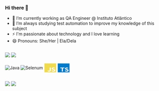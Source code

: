 ### Hi there 👋

- 🔭 I’m currently working as QA Engineer @ Instituto Atlântico
- 🌱 I’m always studying test automation to improve my knowledge of this subject
- ⚡ I'm passionate about technology and I love learning
- 😄 Pronouns: She/Her | Ela/Dela


##

<div>
  <img width="50%"  src="https://github-readme-stats.vercel.app/api?username=Andressa-Ferreirs&theme=dark&show_icons=true">
  <img width="45%"  src="https://github-readme-stats.vercel.app/api/top-langs/?username=Andressa-Ferreirs&theme=dark&show_icons=true&layout=compact&hide_progress=true">
</div>

<br>

<!-- Most used languages -->
<div>
  <img align="center" alt="Java" height="30" width="40" src="https://cdn.jsdelivr.net/gh/devicons/devicon/icons/java/java-original.svg" />
  <img align="center" alt="Selenum" height="30" width="40" src="https://cdn.jsdelivr.net/gh/devicons/devicon/icons/selenium/selenium-original.svg" />
  <img align="center" alt="Js" height="30" width="40" src="https://raw.githubusercontent.com/devicons/devicon/master/icons/javascript/javascript-plain.svg">
  <img align="center" alt="Ts" height="30" width="40" src="https://raw.githubusercontent.com/devicons/devicon/master/icons/typescript/typescript-plain.svg">
<!--
  <img align="center" alt="React" height="30" width="40" src="https://raw.githubusercontent.com/devicons/devicon/master/icons/react/react-original.svg">
  <img align="center" alt="HTML" height="30" width="40" src="https://raw.githubusercontent.com/devicons/devicon/master/icons/html5/html5-original.svg">
  <img align="center" alt="CSS" height="30" width="40" src="https://raw.githubusercontent.com/devicons/devicon/master/icons/css3/css3-original.svg"> -->
 
<div>
     
##
     
<div>
  <a href = "mailto:fsilvaandressa@gmail.com"><img src="https://img.shields.io/badge/-Gmail-%23333?style=for-the-badge&logo=gmail&logoColor=white" target="_blank"></a>
  <a href="https://www.linkedin.com/in/andressa-ferreira-b45133150" target="_blank"><img src="https://img.shields.io/badge/-LinkedIn-%230077B5?style=for-the-badge&logo=linkedin&logoColor=white" target="_blank"></a>
</div>
